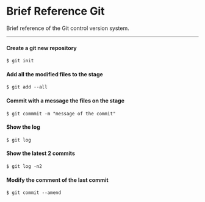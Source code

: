 # Brief Reference Git
Brief reference of the Git control version system.

---

#### Create a git new repository
```
$ git init
```

#### Add all the modified files to the stage
```
$ git add --all
```

#### Commit with a message the files on the stage
```
$ git commmit -m "message of the commit"
```

#### Show the log
```
$ git log
```

#### Show the latest 2 commits
```
$ git log -n2
```

#### Modify the comment of the last commit
```
$ git commit --amend
```
